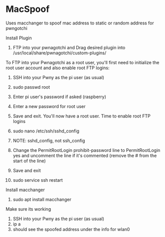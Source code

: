 # MacSpoof
Uses macchanger to spoof mac address to static or random address for pwngotchi

  Install Plugin

1. FTP into your pwnagotchi and Drag desired plugin into /usr/local/share/pwnagotchi/custom-plugins/

To FTP into your Pwnagotchi as a root user, you'll first need to initialize the root user account and also enable root FTP logins:

1. SSH into your Pwny as the pi user (as usual)
2. sudo passwd root
3. Enter pi user's password if asked (raspberry)
4. Enter a new password for root user
5. Save and exit. You'll now have a root user. Time to enable root FTP logins
6. sudo nano /etc/ssh/sshd_config
7. NOTE: sshd_config, not ssh_config

8. Change the PermitRootLogin prohibit-password line to PermitRootLogin yes and uncomment the line if it's commented (remove the # from the start of the line)
9. Save and exit
10. sudo service ssh restart

  Install macchanger
1. sudo apt install macchanger

  Make sure its working
1. SSH into your Pwny as the pi user (as usual)
1. ip a
2. should see the spoofed address under the info for wlan0

